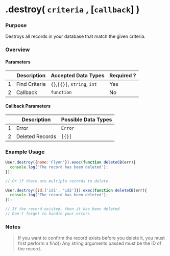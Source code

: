 # .destroy( `criteria` , [`callback`] )
### Purpose
Destroys all records in your database that match the given criteria.

### Overview
#### Parameters

|   |     Description     | Accepted Data Types | Required ? |
|---|---------------------|---------------------|------------|
| 1 |    Find Criteria    | `{}`,`[{}]`, `string`, `int`  | Yes |
| 2 |     Callback        | `function`          | No        |

#### Callback Parameters

|   |     Description     | Possible Data Types |
|---|---------------------|---------------------|
| 1 |  Error              | `Error`             |
| 2 |  Deleted Records    | `[{}]`              |

### Example Usage

```javascript
User.destroy({name:'Flynn'}).exec(function deleteCB(err){
  console.log('The record has been deleted');
});

// Or if there are multiple records to delete

User.destroy({id:['id1', 'id2']}).exec(function deleteCB(err){
  console.log('The record has been deleted');
});

// If the record existed, then it has been deleted
// Don't forget to handle your errors

```
### Notes
> If you want to confirm the record exists before you delete it, you must first perform a find()
> Any string arguments passed must be the ID of the record.



<docmeta name="methodType" value="instance">
<docmeta name="importance" value="undefined">
<docmeta name="displayName" value=".destroy()">


